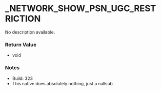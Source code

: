 # _NETWORK_SHOW_PSN_UGC_RESTRICTION

No description available.

### Return Value
* void

### Notes
* Build: 323
* This native does absolutely nothing, just a nullsub

